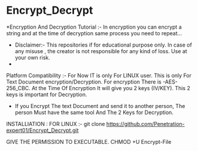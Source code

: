# Encrypt_Decrypt

*Encryption And Decryption Tutorial :-
In encryption you can encrypt a string and at the time of decryption same process you need to repeat...

* Disclaimer:- This repositories if for educational purpose only. In case of any misuse , the creator is not responsible for any kind of loss. Use at your own risk.
* 
Platform Compatibility :-
For Now IT is only For LINUX user. This is only For Text Document encryption/Decryption. For encryption There is -AES-256_CBC.
At the Time Of Encryption It will give you 2 keys (IV/KEY). This 2 keys is important for Decryption.

* If you Encrypt The text Document and send it to another person, The person Must have the same tool And The 2 Keys for Decryption.


INSTALLIATION : 
FOR LINUX :- git clone https://github.com/Penetration-expert01/Encrypt_Decrypt.git

GIVE THE PERMISSION TO EXECUTABLE.
CHMOD +U Encrypt-File
